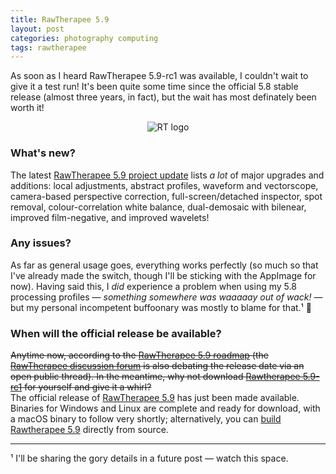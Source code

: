 ```yaml
---
title: RawTherapee 5.9
layout: post
categories: photography computing
tags: rawtherapee
---
```







As soon as I heard RawTherapee 5.9-rc1 was available, I couldn't wait to give it a test run! It's been quite some time since the official 5.8 stable release (almost three years, in fact), but the wait has most definately been worth it!

<div>
  <center>
    <style="margin-top: 20px;">
    <img src="https://www.talent-republic.tv/wp-content/uploads/2020/08/RawTherapee-768x113.png" alt="RT logo">
  </center>
</div>

### What's new? ###

The latest [RawTherapee 5.9 project update](https://www.rawtherapee.com/2022/07/rawtherapee-5.9-wip-and-project-updates/) lists _a lot_ of major upgrades and additions: local adjustments, abstract profiles, waveform and vectorscope, camera-based perspective correction, full-screen/detached inspector, spot removal, colour-correlation white balance, dual-demosaic with bilenear, improved film-negative, and improved wavelets! 

### Any issues? ###

As far as general usage goes, everything works perfectly (so much so that I've already made the switch, though I'll be sticking with the AppImage for now). Having said this, I _did_ experience a problem when using my 5.8 processing profiles&nbsp;— _something somewhere was waaaaay out of wack!_&nbsp;— but my personal incompetent buffoonary was mostly to blame for that.¹ 😬



### When will the official release be available? ###

<s>Anytime now, according to the <a href="https://github.com/Beep6581/RawTherapee/issues/5632">RawTherapee 5.9 roadmap</a> (the <a href="https://discuss.pixls.us/c/software/rawtherapee/14">RawTherapee discussion forum</a> is also debating the release date via an open public thread). In the meantime, why not download <a href="https://github.com/Beep6581/RawTherapee/releases">Rawtherapee 5.9-rc1</a> for yourself and give it a whirl?</s> 
<br>
The official release of [RawTherapee 5.9](http://rawtherapee.com) has just been made available. Binaries for Windows and Linux are complete and ready for download, with a macOS binary to follow very shortly; alternatively, you can [build Rawtherapee 5.9](https://discuss.pixls.us/t/rawtherapee-5-9-released/33834/34?) directly from source.



---
¹ I'll be sharing the gory details in a future post&nbsp;— watch this space.

